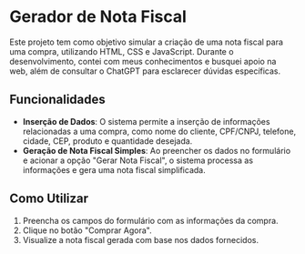 # Gerador de Nota Fiscal 

Este projeto tem como objetivo simular a criação de uma nota fiscal para uma compra, utilizando HTML, CSS e JavaScript. Durante o desenvolvimento, contei com meus conhecimentos e busquei apoio na web, além de consultar o ChatGPT para esclarecer dúvidas específicas.

## Funcionalidades
- **Inserção de Dados**: O sistema permite a inserção de informações relacionadas a uma compra, como nome do cliente, CPF/CNPJ, telefone, cidade, CEP, produto e quantidade desejada.
- **Geração de Nota Fiscal Simples**: Ao preencher os dados no formulário e acionar a opção "Gerar Nota Fiscal", o sistema processa as informações e gera uma nota fiscal simplificada.

## Como Utilizar
1. Preencha os campos do formulário com as informações da compra.
2. Clique no botão "Comprar Agora".
3. Visualize a nota fiscal gerada com base nos dados fornecidos.
